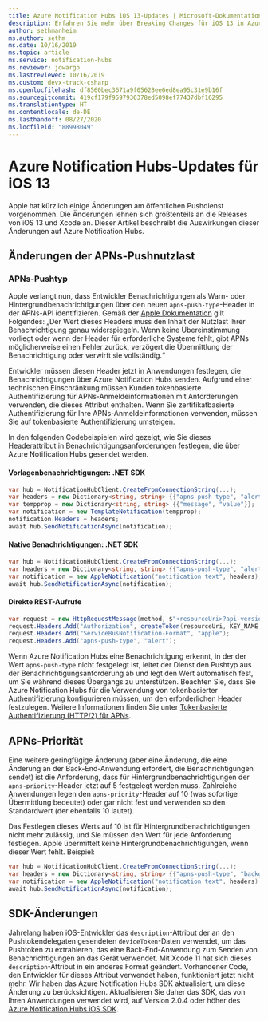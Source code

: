 ```yaml
---
title: Azure Notification Hubs iOS 13-Updates | Microsoft-Dokumentation
description: Erfahren Sie mehr über Breaking Changes für iOS 13 in Azure Notification Hubs
author: sethmanheim
ms.author: sethm
ms.date: 10/16/2019
ms.topic: article
ms.service: notification-hubs
ms.reviewer: jowargo
ms.lastreviewed: 10/16/2019
ms.custom: devx-track-csharp
ms.openlocfilehash: df8560bec3671a9f05628ee6ed8ea95c31e9b16f
ms.sourcegitcommit: 419cf179f9597936378ed5098ef77437dbf16295
ms.translationtype: HT
ms.contentlocale: de-DE
ms.lasthandoff: 08/27/2020
ms.locfileid: "88998049"
---
```

# <a name="azure-notification-hubs-updates-for-ios-13"></a>Azure Notification Hubs-Updates für iOS 13

Apple hat kürzlich einige Änderungen am öffentlichen Pushdienst vorgenommen. Die Änderungen lehnen sich größtenteils an die Releases von iOS 13 und Xcode an. Dieser Artikel beschreibt die Auswirkungen dieser Änderungen auf Azure Notification Hubs.

## <a name="apns-push-payload-changes"></a>Änderungen der APNs-Pushnutzlast

### <a name="apns-push-type"></a>APNs-Pushtyp

Apple verlangt nun, dass Entwickler Benachrichtigungen als Warn- oder Hintergrundbenachrichtigungen über den neuen `apns-push-type`-Header in der APNs-API identifizieren. Gemäß der [Apple Dokumentation](https://developer.apple.com/documentation/usernotifications/setting_up_a_remote_notification_server/sending_notification_requests_to_apns) gilt Folgendes: „Der Wert dieses Headers muss den Inhalt der Nutzlast Ihrer Benachrichtigung genau widerspiegeln. Wenn keine Übereinstimmung vorliegt oder wenn der Header für erforderliche Systeme fehlt, gibt APNs möglicherweise einen Fehler zurück, verzögert die Übermittlung der Benachrichtigung oder verwirft sie vollständig.“

Entwickler müssen diesen Header jetzt in Anwendungen festlegen, die Benachrichtigungen über Azure Notification Hubs senden. Aufgrund einer technischen Einschränkung müssen Kunden tokenbasierte Authentifizierung für APNs-Anmeldeinformationen mit Anforderungen verwenden, die dieses Attribut enthalten. Wenn Sie zertifikatbasierte Authentifizierung für Ihre APNs-Anmeldeinformationen verwenden, müssen Sie auf tokenbasierte Authentifizierung umsteigen.

In den folgenden Codebeispielen wird gezeigt, wie Sie dieses Headerattribut in Benachrichtigungsanforderungen festlegen, die über Azure Notification Hubs gesendet werden.

#### <a name="template-notifications---net-sdk"></a>Vorlagenbenachrichtigungen: .NET SDK

```csharp
var hub = NotificationHubClient.CreateFromConnectionString(...);
var headers = new Dictionary<string, string> {{"apns-push-type", "alert"}};
var tempprop = new Dictionary<string, string> {{"message", "value"}};
var notification = new TemplateNotification(tempprop);
notification.Headers = headers;
await hub.SendNotificationAsync(notification);
```

#### <a name="native-notifications---net-sdk"></a>Native Benachrichtigungen: .NET SDK

```csharp
var hub = NotificationHubClient.CreateFromConnectionString(...);
var headers = new Dictionary<string, string> {{"apns-push-type", "alert"}};
var notification = new AppleNotification("notification text", headers);
await hub.SendNotificationAsync(notification);
```

#### <a name="direct-rest-calls"></a>Direkte REST-Aufrufe

```csharp
var request = new HttpRequestMessage(method, $"<resourceUri>?api-version=2017-04");
request.Headers.Add("Authorization", createToken(resourceUri, KEY_NAME, KEY_VALUE));
request.Headers.Add("ServiceBusNotification-Format", "apple");
request.Headers.Add("apns-push-type", "alert");
```

Wenn Azure Notification Hubs eine Benachrichtigung erkennt, in der der Wert `apns-push-type` nicht festgelegt ist, leitet der Dienst den Pushtyp aus der Benachrichtigungsanforderung ab und legt den Wert automatisch fest, um Sie während dieses Übergangs zu unterstützen. Beachten Sie, dass Sie Azure Notification Hubs für die Verwendung von tokenbasierter Authentifizierung konfigurieren müssen, um den erforderlichen Header festzulegen. Weitere Informationen finden Sie unter [Tokenbasierte Authentifizierung (HTTP/2) für APNs](./notification-hubs-push-notification-http2-token-authentication.md).

## <a name="apns-priority"></a>APNs-Priorität

Eine weitere geringfügige Änderung (aber eine Änderung, die eine Änderung an der Back-End-Anwendung erfordert, die Benachrichtigungen sendet) ist die Anforderung, dass für Hintergrundbenachrichtigungen der `apns-priority`-Header jetzt auf 5 festgelegt werden muss. Zahlreiche Anwendungen legen den `apns-priority`-Header auf 10 (was sofortige Übermittlung bedeutet) oder gar nicht fest und verwenden so den Standardwert (der ebenfalls 10 lautet).

Das Festlegen dieses Werts auf 10 ist für Hintergrundbenachrichtigungen nicht mehr zulässig, und Sie müssen den Wert für jede Anforderung festlegen. Apple übermittelt keine Hintergrundbenachrichtigungen, wenn dieser Wert fehlt. Beispiel:

```csharp
var hub = NotificationHubClient.CreateFromConnectionString(...);
var headers = new Dictionary<string, string> {{"apns-push-type", "background"}, { "apns-priority", "5" }};
var notification = new AppleNotification("notification text", headers);
await hub.SendNotificationAsync(notification);
```

## <a name="sdk-changes"></a>SDK-Änderungen

Jahrelang haben iOS-Entwickler das `description`-Attribut der an den Pushtokendelegaten gesendeten `deviceToken`-Daten verwendet, um das Pushtoken zu extrahieren, das eine Back-End-Anwendung zum Senden von Benachrichtigungen an das Gerät verwendet. Mit Xcode 11 hat sich dieses `description`-Attribut in ein anderes Format geändert. Vorhandener Code, den Entwickler für dieses Attribut verwendet haben, funktioniert jetzt nicht mehr. Wir haben das Azure Notification Hubs SDK aktualisiert, um diese Änderung zu berücksichtigen. Aktualisieren Sie daher das SDK, das von Ihren Anwendungen verwendet wird, auf Version 2.0.4 oder höher des [Azure Notification Hubs iOS SDK](https://github.com/Azure/azure-notificationhubs-ios).
